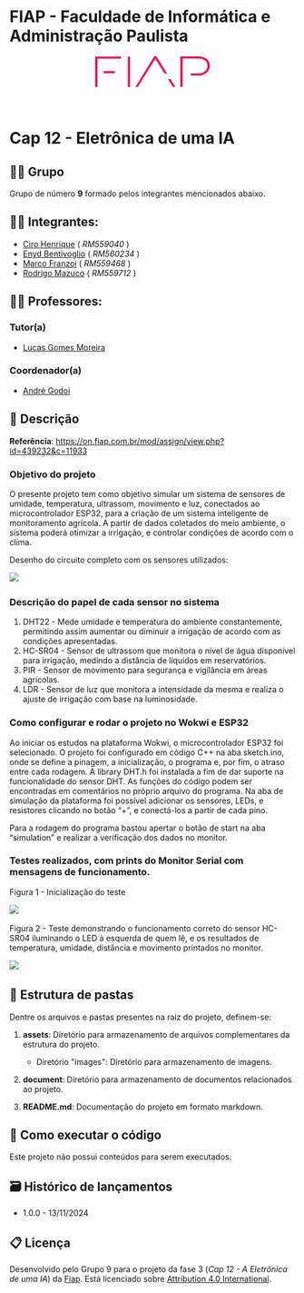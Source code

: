 # FIAP - Faculdade de Informática e Administração Paulista

<p align="center">
<a href= "https://www.fiap.com.br/"><img src="assets/images/logo-fiap.png" alt="FIAP - Faculdade de Informática e Admnistração Paulista" border="0" width=40% height=40%></a>
</p>

<br>

# Cap 12 - Eletrônica de uma IA

## 👨‍👩 Grupo

Grupo de número <b>9</b> formado pelos integrantes mencionados abaixo.

## 👨‍🎓 Integrantes: 
- <a href="https://www.linkedin.com/in/cirohenrique/">Ciro Henrique</a> ( <i>RM559040</i> )
- <a href="javascript:void(0)">Enyd Bentivoglio</a> ( <i>RM560234</i> )
- <a href="https://www.linkedin.com/in/marcofranzoi/">Marco Franzoi</a> ( <i>RM559468</i> )
- <a href="https://www.linkedin.com/in/rodrigo-mazuco-16749b37/">Rodrigo Mazuco</a> ( <i>RM559712</i> )

## 👩‍🏫 Professores:

### Tutor(a) 
- <a href="https://www.linkedin.com/in/lucas-gomes-moreira-15a8452a/">Lucas Gomes Moreira</a>

### Coordenador(a)
- <a href="https://www.linkedin.com/in/profandregodoi/">André Godoi</a>

## 📜 Descrição

<b>Referência</b>: https://on.fiap.com.br/mod/assign/view.php?id=439232&c=11933

### Objetivo do projeto

O presente projeto tem como objetivo simular um sistema de sensores de umidade, temperatura, ultrassom, movimento e luz, conectados ao microcontrolador ESP32, para a criação de um sistema inteligente de monitoramento agrícola. A partir de dados coletados do meio ambiente, o sistema poderá otimizar  a irrigação, e controlar condições de acordo com o clima.

Desenho do circuito completo com os sensores utilizados:

![](https://github.com/RM559712/fase3_cap12/tree/main/assets/images/image1.png)  
    
### Descrição do papel de cada sensor no sistema

1. DHT22 - Mede umidade e temperatura do ambiente constantemente, permitindo assim aumentar ou diminuir a irrigação de acordo com as condições apresentadas.
2. HC-SR04 - Sensor de ultrassom que monitora o nível de água disponível para irrigação, medindo a distância de líquidos em reservatórios.
3. PIR - Sensor de movimento para segurança e vigilância em áreas agrícolas.
4. LDR - Sensor de luz que monitora a intensidade da mesma e realiza o ajuste de irrigação com base na luminosidade.

### Como configurar e rodar o projeto no Wokwi e ESP32

Ao iniciar os estudos na plataforma Wokwi, o microcontrolador ESP32 foi selecionado. O projeto foi configurado em código C++ na aba sketch.ino, onde se define a pinagem, a inicialização, o programa e, por fim, o atraso entre cada rodagem. A library DHT.h foi instalada a fim de dar suporte na funcionalidade do sensor DHT. As funções do código podem ser encontradas em comentários no próprio arquivo do programa. Na aba de simulação da plataforma foi possível adicionar os sensores, LEDs, e resistores clicando no botão “+”, e conectá-los a partir de cada pino.

Para a rodagem do programa bastou apertar o botão de start na aba “simulation” e realizar a verificação dos dados no monitor.

### Testes realizados, com prints do Monitor Serial com mensagens de funcionamento.

Figura 1 - Inicialização do teste

![](https://github.com/RM559712/fase3_cap12/tree/main/assets/images/image2.png)  

Figura 2 - Teste demonstrando o funcionamento correto do sensor HC-SR04 iluminando o LED à esquerda de quem lê, e os resultados de temperatura, umidade, distância e movimento printados no monitor.

![](https://github.com/RM559712/fase3_cap12/tree/main/assets/images/image3.png)  

## 📁 Estrutura de pastas

Dentre os arquivos e pastas presentes na raiz do projeto, definem-se:

1. <b>assets</b>: Diretório para armazenamento de arquivos complementares da estrutura do projeto.
    - Diretório "images": Diretório para armazenamento de imagens.

2. <b>document</b>: Diretório para armazenamento de documentos relacionados ao projeto.

3. <b>README.md</b>: Documentação do projeto em formato markdown.

## 🔧 Como executar o código

Este projeto não possui conteúdos para serem executados.

## 🗃 Histórico de lançamentos

* 1.0.0 - 13/11/2024

## 📋 Licença

Desenvolvido pelo Grupo 9 para o projeto da fase 3 (<i>Cap 12 - A Eletrônica de uma IA</i>) da <a rel="cc:attributionURL dct:creator" property="cc:attributionName" href="https://fiap.com.br">Fiap</a>. Está licenciado sobre <a href="http://creativecommons.org/licenses/by/4.0/?ref=chooser-v1" target="_blank" rel="license noopener noreferrer" style="display:inline-block;">Attribution 4.0 International</a>.</p>